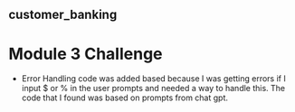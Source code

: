 ## customer_banking
# Module 3 Challenge

* Error Handling code was added based because I was getting errors if I input $ or % in the user prompts and needed a way to handle this. The code that I found was based on prompts from chat gpt.
